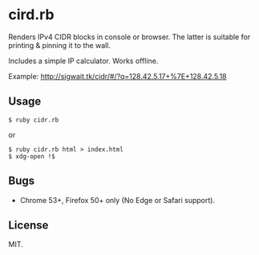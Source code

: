 # cird.rb

Renders IPv4 CIDR blocks in console or browser. The latter is suitable
for printing & pinning it to the wall.

Includes a simple IP calculator. Works offline.

Example: http://sigwait.tk/cidr/#/?q=128.42.5.17+%7E+128.42.5.18

## Usage

~~~
$ ruby cidr.rb
~~~
or

~~~
$ ruby cidr.rb html > index.html
$ xdg-open !$
~~~

## Bugs

* Chrome 53+, Firefox 50+ only (No Edge or Safari support).

## License

MIT.
